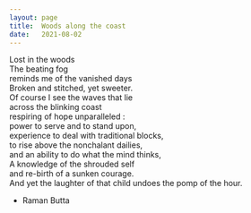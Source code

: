 ```yaml
---
layout: page
title:  Woods along the coast
date:   2021-08-02 
---
```




Lost in the woods <br>
The beating fog<br>
reminds me of the vanished days<br>
Broken and stitched, yet sweeter.<br>
Of course I see the waves that lie <br>
across the blinking coast<br>
respiring of hope unparalleled :<br>
power to serve and to stand upon,<br>
experience to deal with traditional blocks,<br>
to rise above the nonchalant dailies,<br>
and an ability to do what the mind thinks,<br>
A knowledge of the shrouded self<br>
and re-birth of a sunken courage.<br>
And yet the laughter of that child undoes the pomp of the hour.<br>

- Raman Butta
